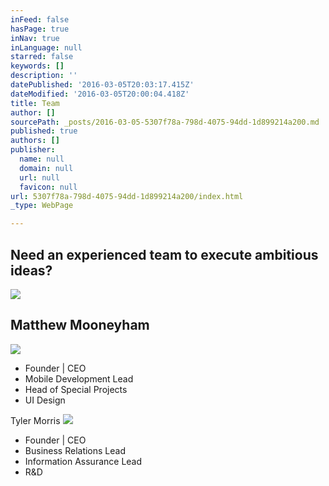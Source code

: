```yaml
---
inFeed: false
hasPage: true
inNav: true
inLanguage: null
starred: false
keywords: []
description: ''
datePublished: '2016-03-05T20:03:17.415Z'
dateModified: '2016-03-05T20:00:04.418Z'
title: Team
author: []
sourcePath: _posts/2016-03-05-5307f78a-798d-4075-94dd-1d899214a200.md
published: true
authors: []
publisher:
  name: null
  domain: null
  url: null
  favicon: null
url: 5307f78a-798d-4075-94dd-1d899214a200/index.html
_type: WebPage

---
```

## Need an experienced team to execute ambitious ideas?
![](https://the-grid-user-content.s3-us-west-2.amazonaws.com/03aac1c9-134c-4242-9544-b141cfdfb086.jpg)

## Matthew Mooneyham
![](https://the-grid-user-content.s3-us-west-2.amazonaws.com/188de8cb-2711-4b93-92d1-e68a7a5f99ad.png)

* Founder | CEO
* Mobile Development Lead
* Head of Special Projects
* UI Design

Tyler Morris
![](https://the-grid-user-content.s3-us-west-2.amazonaws.com/29188da4-3509-4bdb-b78c-f351ef302b55.png)

* Founder | CEO
* Business Relations Lead
* Information Assurance Lead
* R&D